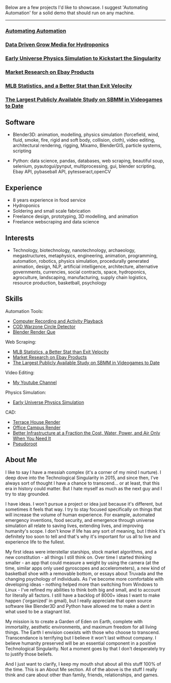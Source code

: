 Below are a few projects I'd like to showcase. I suggest 'Automating Automation' for a solid demo that should run on any machine.

------

### [Automating Automation](https://github.com/kelmensonj/Computer-Recording-and-Activity-Playback)

### [Data Driven Grow Media for Hydroponics](https://github.com/kelmensonj/Pseudoroot)

### [Early Universe Physics Simulation to Kickstart the Singularity](https://github.com/kelmensonj/Newtownian-Physics-Engine)

### [Market Research on Ebay Products](https://github.com/kelmensonj/UPC-s-and-the-Ebay-API-for-a-Million-Dollar-Heist)

### [MLB Statistics, and a Better Stat than Exit Velocity](https://github.com/kelmensonj/Pybaseball-Pandas-and-Python-for-DIY-Sabermetrics)

### [The Largest Publicly Available Study on SBMM in Videogames to Date](https://github.com/kelmensonj/Warzone-SBMM-APP-Much-Improved)

## **Software**
* Blender3D: animation, modelling, physics simulation (forcefield, wind, fluid, smoke, fire, rigid and soft body, collision, cloth), video editing, architectural rendering, rigging, Mixamo, BlenderGIS, particle systems, scripting

* Python: data science, pandas, databases, web scraping, beautiful soup, selenium, pyautogui/pynput, multiprocessing, gui, blender scripting, Ebay API, pybaseball API, pytesseract,openCV

## **Experience**

* 8 years experience in food service
* Hydroponics
* Soldering and small scale fabrication
* Freelance design, prototyping, 3D modelling, and animation
* Freelance webscraping and data science

## **Interests** 
* Technology, biotechnology, nanotechnology, archaeology, megastructures, metaphysics, engineering, animation, programming, automation, robotics, physics simulation, procedurally generated animation, design, NLP, artificial intelligence, architecture, alternative governments, currencies, social contracts, space, hydroponics, agroculture, landscaping, manufacturing, supply chain logistics, resource production, basketball, psychology

## **Skills** ##

Automation Tools:
* [Computer Recording and Activity Playback](https://github.com/kelmensonj/Computer-Recording-and-Activity-Playback)
* [COD Warzone Circle Detector](https://github.com/kelmensonj/OCR-Pyautogui-Detect-Storm-Movement-COD-Warzone-TTS)
* [Blender Render Que](https://github.com/kelmensonj/Blender-Render-Que)

Web Scraping:
* [MLB Statistics, a Better Stat than Exit Velocity](https://github.com/kelmensonj/Pybaseball-Pandas-and-Python-for-DIY-Sabermetrics)
* [Market Research on Ebay Products](https://github.com/kelmensonj/UPC-s-and-the-Ebay-API-for-a-Million-Dollar-Heist)
* [The Largest Publicly Available Study on SBMM in Videogames to Date](https://github.com/kelmensonj/Warzone-SBMM-APP-Much-Improved)

Video Editing:
* [My Youtube Channel](https://www.youtube.com/channel/UC01Ew2iYxMxFOytlZQqhOEg)

Physics Simulation:
* [Early Universe Physics Simulation](https://github.com/kelmensonj/Newtownian-Physics-Engine)

CAD:
* [Terrace House Render](https://www.youtube.com/watch?v=5Hg9Z5nokfI)
* [Office Campus Render](https://www.youtube.com/watch?v=prYgmhuJHvs)
* [Better Infrastructure at a Fraction the Cost, Water, Power, and Air Only When You Need It](https://www.youtube.com/watch?v=1rEbn-nI0RM)
* [Pseudoroot](https://www.youtube.com/watch?v=eCXxZpWh2Ig)

## About Me

I like to say I have a messiah complex (it's a corner of my mind I nurture). I deep dove into the Technological Singularity in 2015, and since then, I've always sort of thought I have a chance to transcend... or at least, that this era in history could matter. But I hate myself as much as the next guy and I try to stay grounded.

I have ideas. I won't pursue a project or idea just because it's different, but sometimes it feels that way. I try to stay focused specifically on things that will increase the volume of human experience. For example, automated emergency inventions, food security, and emergence through universe simulation all relate to saving lives, extending lives, and improving humanity's scope. I don't know if life has any sort of meaning, but I think it's definitely too soon to tell and that's why it's important for us all to live and experience life to the fullest. 

My first ideas were interstellar starships, stock market algorithms, and a new constitution - all things I still think on. Over time I started thinking smaller - an app that could measure a weight by using the camera (at the time, similar apps only used gyroscopes and accelerometers), a new kind of basketball shoe with a removable bottom, or essays about Truvada and the changing psychology of individuals. As I've become more comfortable with developing ideas - nothing helped more than switching from Windows to Linux - I've refined my abilities to think both big and small, and to account for literally all factors. I still have a backlog of 8000+ ideas I want to make happen ('organized' in gmail), but I really appreciate that open source software like Blender3D and Python have allowed me to make a dent in what used to be a stagnant list. 

My mission is to create a Garden of Eden on Earth, complete with immortality, aesthetic environments, and maximum freedom for all living things. The Earth I envision coexists with those who choose to transcend. Transcendance is terrifying but I believe it won't last without company. I believe humanity preserved will be an essential component in a positive Technological Singularity. Not a moment goes by that I don't desperately try to justify those beliefs.

And I just want to clarify, I keep my mouth shut about all this stuff 100% of the time. This is an About Me section. All of the above is the stuff I really think and care about other than family, friends, relationships, and games. 
